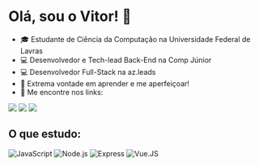 # Olá, sou o Vitor! 👋

- 🎓 Estudante de Ciência da Computação na Universidade Federal de Lavras
- 💻 Desenvolvedor e Tech-lead Back-End na Comp Júnior
- 💻 Desenvolvedor Full-Stack na az.leads
- 📝 Extrema vontade em aprender e me aperfeiçoar!
- 📱 Me encontre nos links:

[<img src="https://img.shields.io/badge/LinkedIn-0077B5?style=flat-square&logo=linkedin&logoColor=white" />](https://www.linkedin.com/in/vitor-tenório/)
[<img src="https://img.shields.io/badge/Instagram-E4405F?style=flat-square&logo=instagram&logoColor=white" />](https://www.instagram.com/vitor.andre.9/)
[<img src="https://img.shields.io/badge/vitoraot@gmail.com-D14836?style=flat-square&logo=gmail&logoColor=white" />](mailto:vitoraot@gmail.com)

## O que estudo:

![JavaScript](https://img.shields.io/badge/-Javascript-555555?style=flat&logo=javascript)
![Node.js](https://img.shields.io/badge/-Node.js-555555?style=flat&logo=node.js)
![Express](https://img.shields.io/badge/-ExpressJS-555555?style=flat&logo=express)
![Vue.JS](https://img.shields.io/badge/-Vue.js-555555?style=flat&logo=vue.js)
